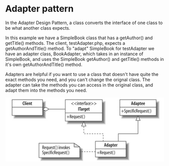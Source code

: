 Adapter pattern
====================

In the Adapter Design Pattern, a class converts the interface of one class to be what another class expects. 

In this example we have a SimpleBook class that has a getAuthor() and getTitle() methods. The client, testAdapter.php, expects a getAuthorAndTitle() method. To "adapt" SimpleBook for testAdapter we have an adapter class, BookAdapter, which takes in an instance of SimpleBook, and uses the SimpleBook getAuthor() and getTitle() methods in it's own getAuthorAndTitle() method. 

Adapters are helpful if you want to use a class that doesn't have quite the exact methods you need, and you can't change the orignal class. The adapter can take the methods you can access in the original class, and adapt them into the methods you need.

![Alt text](/design-patterns/uml/adapter.jpg)